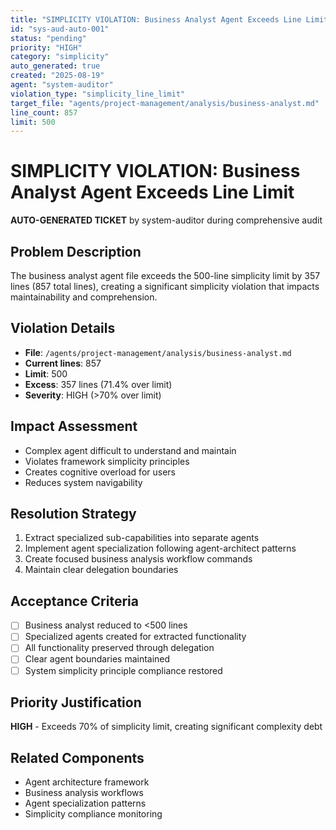 ```yaml
---
title: "SIMPLICITY VIOLATION: Business Analyst Agent Exceeds Line Limit"
id: "sys-aud-auto-001"
status: "pending"
priority: "HIGH"
category: "simplicity"
auto_generated: true
created: "2025-08-19"
agent: "system-auditor"
violation_type: "simplicity_line_limit"
target_file: "agents/project-management/analysis/business-analyst.md"
line_count: 857
limit: 500
---
```


# SIMPLICITY VIOLATION: Business Analyst Agent Exceeds Line Limit

**AUTO-GENERATED TICKET** by system-auditor during comprehensive audit

## Problem Description

The business analyst agent file exceeds the 500-line simplicity limit by 357 lines (857 total lines), creating a significant simplicity violation that impacts maintainability and comprehension.

## Violation Details
- **File**: `/agents/project-management/analysis/business-analyst.md`
- **Current lines**: 857
- **Limit**: 500
- **Excess**: 357 lines (71.4% over limit)
- **Severity**: HIGH (>70% over limit)

## Impact Assessment
- Complex agent difficult to understand and maintain
- Violates framework simplicity principles
- Creates cognitive overload for users
- Reduces system navigability

## Resolution Strategy
1. Extract specialized sub-capabilities into separate agents
2. Implement agent specialization following agent-architect patterns
3. Create focused business analysis workflow commands
4. Maintain clear delegation boundaries

## Acceptance Criteria
- [ ] Business analyst reduced to <500 lines
- [ ] Specialized agents created for extracted functionality
- [ ] All functionality preserved through delegation
- [ ] Clear agent boundaries maintained
- [ ] System simplicity principle compliance restored

## Priority Justification
**HIGH** - Exceeds 70% of simplicity limit, creating significant complexity debt

## Related Components
- Agent architecture framework
- Business analysis workflows
- Agent specialization patterns
- Simplicity compliance monitoring
